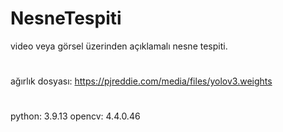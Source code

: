 # NesneTespiti
video veya görsel üzerinden açıklamalı nesne tespiti.
#
ağırlık dosyası: https://pjreddie.com/media/files/yolov3.weights
#
python: 3.9.13
opencv: 4.4.0.46
